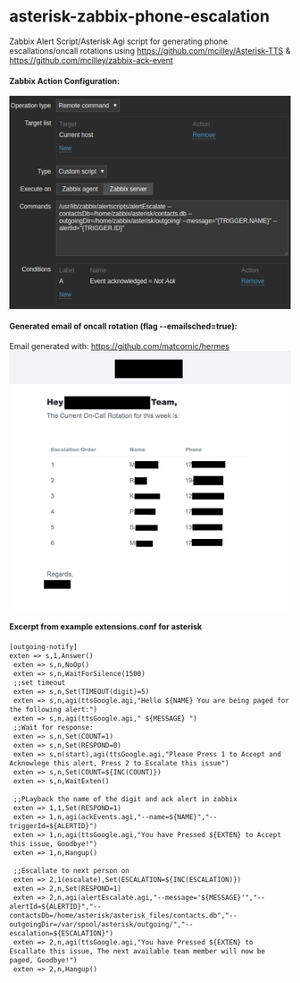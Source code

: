 # asterisk-zabbix-phone-escalation
Zabbix Alert Script/Asterisk Agi script for generating phone escallations/oncall rotations using https://github.com/mcilley/Asterisk-TTS & https://github.com/mcilley/zabbix-ack-event

#### Zabbix Action Configuration:
![Alt text](/images/action.png?raw=true "configuration of zabbix action" )

#### Generated email of oncall rotation (flag --emailsched=true):
Email generated with: https://github.com/matcornic/hermes
![Alt text](/images/email.png?raw=true "example email of oncall rotation" )


#### Excerpt from example extensions.conf for asterisk
```
[outgoing-notify]
exten => s,1,Answer()
 exten => s,n,NoOp()
 exten => s,n,WaitForSilence(1500)
 ;;set timeout 
 exten => s,n,Set(TIMEOUT(digit)=5)
 exten => s,n,agi(ttsGoogle.agi,"Hello ${NAME} You are being paged for the following alert:")
 exten => s,n,agi(ttsGoogle.agi," ${MESSAGE} ")
 ;;Wait for response:
 exten => s,n,Set(COUNT=1)
 exten => s,n,Set(RESPOND=0)
 exten => s,n(start),agi(ttsGoogle.agi,"Please Press 1 to Accept and Acknowlege this alert, Press 2 to Escalate this issue")
 exten => s,n,Set(COUNT=${INC(COUNT)})
 exten => s,n,WaitExten()
 
 ;;PLayback the name of the digit and ack alert in zabbix
 exten => 1,1,Set(RESPOND=1)
 exten => 1,n,agi(ackEvents.agi,"--name=${NAME}","--triggerId=${ALERTID}")
 exten => 1,n,agi(ttsGoogle.agi,"You have Pressed ${EXTEN} to Accept this issue, Goodbye!")
 exten => 1,n,Hangup()

 ;;Escallate to next person on
 exten => 2,1(escalate),Set(ESCALATION=${INC(ESCALATION)})
 exten => 2,n,Set(RESPOND=1)
 exten => 2,n,agi(alertEscalate.agi,"--message='${MESSAGE}'","--alertId=${ALERTID}","--contactsDb=/home/asterisk/asterisk_files/contacts.db","--outgoingDir=/var/spool/asterisk/outgoing/","--escalation=${ESCALATION}")
 exten => 2,n,agi(ttsGoogle.agi,"You have Pressed ${EXTEN} to Escallate this issue, The next available team member will now be paged, Goodbye!")
 exten => 2,n,Hangup()
 ```
